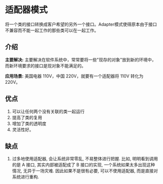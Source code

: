 # 适配器模式

将一个类的接口转换成客户希望的另外一个接口。Adapter模式使得原本由于接口不兼容而不能一起工作的那些类可以在一起工作。

## 介绍

**主要解决:** 主要解决在软件系统中，常常要将一些"现存的对象"放到新的环境中，而新环境要求的接口是现对象不能满足的。

**应用场景:** 美国电器 110V，中国 220V，就要有一个适配器将 110V 转化为 220V。

## 优点

1. 可以让任何两个没有关联的类一起运行
2. 提高了类的复用 
3. 增加了类的透明度
4. 灵活性好。

## 缺点

1. 过多地使用适配器, 会让系统非常零乱, 不易整体进行把握. 比如, 明明看到调用的是 A 接口, 其实内部被适配成了 B 接口的实现, 一个系统如果太多出现这种情况, 无异于一场灾难. 因此如果不是很有必要, 可以不使用适配器, 而是直接对系统进行重构.
